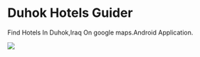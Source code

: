 # Duhok Hotels Guider 

 Find Hotels In Duhok,Iraq On google maps.Android Application.
  
  <img src="https://dlovan.me/images/portofolio/Android-DuhokHotels2.png">
